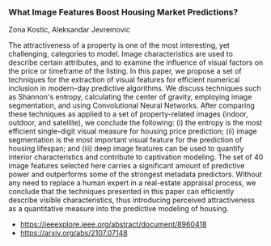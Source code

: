 ### What Image Features Boost Housing Market Predictions?
Zona Kostic, Aleksandar Jevremovic 

The attractiveness of a property is one of the most interesting, yet challenging, categories to model. Image characteristics are used to describe certain attributes, and to examine the influence of visual factors on the price or timeframe of the listing. In this paper, we propose a set of techniques for the extraction of visual features for efficient numerical inclusion in modern-day predictive algorithms. We discuss techniques such as Shannon's entropy, calculating the center of gravity, employing image segmentation, and using Convolutional Neural Networks. After comparing these techniques as applied to a set of property-related images (indoor, outdoor, and satellite), we conclude the following: (i) the entropy is the most efficient single-digit visual measure for housing price prediction; (ii) image segmentation is the most important visual feature for the prediction of housing lifespan; and (iii) deep image features can be used to quantify interior characteristics and contribute to captivation modeling. The set of 40 image features selected here carries a significant amount of predictive power and outperforms some of the strongest metadata predictors. Without any need to replace a human expert in a real-estate appraisal process, we conclude that the techniques presented in this paper can efficiently describe visible characteristics, thus introducing perceived attractiveness as a quantitative measure into the predictive modeling of housing.

- https://ieeexplore.ieee.org/abstract/document/8960418
- https://arxiv.org/abs/2107.07148
